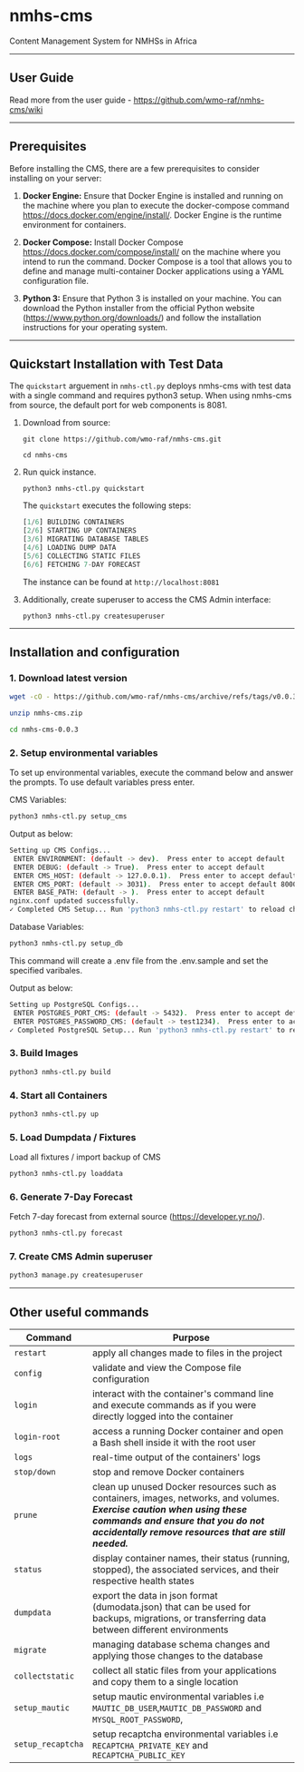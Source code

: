# nmhs-cms

Content Management System for NMHSs in Africa

---

## User Guide

Read more from the user guide - https://github.com/wmo-raf/nmhs-cms/wiki

---

## Prerequisites

Before installing the CMS, there are a few prerequisites to consider installing on your server:

1. **Docker Engine:** Ensure that Docker Engine is installed and running on the machine where you plan to execute the docker-compose command https://docs.docker.com/engine/install/. Docker Engine is the runtime environment for containers.

2. **Docker Compose:** Install Docker Compose https://docs.docker.com/compose/install/ on the machine where you intend to run the command. Docker Compose is a tool that allows you to define and manage multi-container Docker applications using a YAML configuration file.

3. **Python 3:** Ensure that Python 3 is installed on your machine. You can download the Python installer from the official Python website (https://www.python.org/downloads/) and follow the installation instructions for your operating system.

---
## Quickstart Installation with Test Data

The `quickstart` arguement in `nmhs-ctl.py` deploys nmhs-cms with test data with a single command and requires python3 setup. When using nmhs-cms from source, the default port for web components is 8081.

1. Download from source:

    `git clone https://github.com/wmo-raf/nmhs-cms.git`

    `cd nmhs-cms`

2. Run quick instance.

    `python3 nmhs-ctl.py quickstart`

    The `quickstart` executes the following steps:

    ```py
    [1/6] BUILDING CONTAINERS
    [2/6] STARTING UP CONTAINERS 
    [3/6] MIGRATING DATABASE TABLES
    [4/6] LOADING DUMP DATA
    [5/6] COLLECTING STATIC FILES
    [6/6] FETCHING 7-DAY FORECAST
    ```

    The instance can be found at `http://localhost:8081`

3. Additionally, create superuser to access the CMS Admin interface:

    `python3 nmhs-ctl.py createsuperuser`

---

## Installation and configuration

### 1. Download latest version

```sh
wget -cO - https://github.com/wmo-raf/nmhs-cms/archive/refs/tags/v0.0.3.zip > nmhs-cms.zip
```

```sh
unzip nmhs-cms.zip
```

```sh
cd nmhs-cms-0.0.3
```

### 2. Setup environmental variables

To set up environmental variables, execute the command below and answer the prompts. To use default variables press enter.

CMS Variables:

```sh
python3 nmhs-ctl.py setup_cms
```

Output as below:

```sh
Setting up CMS Configs...
 ENTER ENVIRONMENT: (default -> dev).  Press enter to accept default
 ENTER DEBUG: (default -> True).  Press enter to accept default
 ENTER CMS_HOST: (default -> 127.0.0.1).  Press enter to accept default
 ENTER CMS_PORT: (default -> 3031).  Press enter to accept default 8000
 ENTER BASE_PATH: (default -> ).  Press enter to accept default
nginx.conf updated successfully.
✓ Completed CMS Setup... Run 'python3 nmhs-ctl.py restart' to reload changes
```

Database Variables:

```sh
python3 nmhs-ctl.py setup_db
```

This command will create a .env file from the .env.sample and set the specified varibales.

Output as below:

```sh
Setting up PostgreSQL Configs...
 ENTER POSTGRES_PORT_CMS: (default -> 5432).  Press enter to accept default
 ENTER POSTGRES_PASSWORD_CMS: (default -> test1234).  Press enter to accept default
✓ Completed PostgreSQL Setup... Run 'python3 nmhs-ctl.py restart' to reload changes
```

### 3. Build Images

```sh
python3 nmhs-ctl.py build
```

### 4. Start all Containers

```sh
python3 nmhs-ctl.py up
```

### 5. Load Dumpdata / Fixtures

Load all fixtures / import backup of CMS

```sh
python3 nmhs-ctl.py loaddata
```

### 6. Generate 7-Day Forecast

Fetch 7-day forecast from external source (https://developer.yr.no/).

```sh
python3 nmhs-ctl.py forecast
```

### 7. Create CMS Admin superuser

```sh
python3 manage.py createsuperuser
```

---

## Other useful commands

| Command      | Purpose |
| -------- | ----- | 
| `restart`   | apply all changes made to files in the project |
| `config` |  validate and view the Compose file configuration |
| `login` | interact with the container's command line and execute commands as if you were directly logged into the container |
| `login-root` | access a running Docker container and open a Bash shell inside it with the root user |
| `logs` | real-time output of the containers' logs |
| `stop/down` | stop and remove Docker containers |
| `prune` | clean up unused Docker resources such as containers, images, networks, and volumes. ***Exercise caution when using these commands and ensure that you do not accidentally remove resources that are still needed.*** |
| `status` | display container names, their status (running, stopped), the associated services, and their respective health states |
| `dumpdata` | export the data in json format (dumodata.json) that can be used for backups, migrations, or transferring data between different environments |
| `migrate` | managing database schema changes and applying those changes to the database |
| `collectstatic` | collect all static files from your applications and copy them to a single location |
| `setup_mautic` | setup mautic environmental variables i.e `MAUTIC_DB_USER`,`MAUTIC_DB_PASSWORD` and  `MYSQL_ROOT_PASSWORD`,    |
| `setup_recaptcha` | setup recaptcha environmental variables i.e `RECAPTCHA_PRIVATE_KEY` and `RECAPTCHA_PUBLIC_KEY`|

